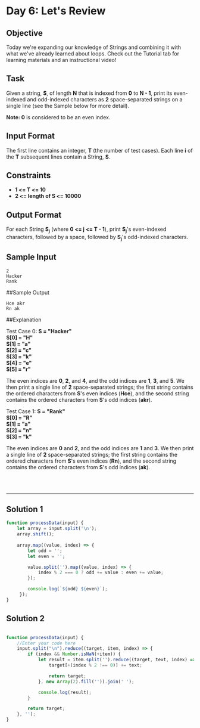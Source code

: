 # Day 6: Let's Review
## Objective

Today we're expanding our knowledge of Strings and combining it with what we've already learned about loops. Check out the Tutorial tab for learning materials and an instructional video!


## Task

Given a string, **S**, of length **N** that is indexed from **0** to **N - 1**, print its even-indexed and odd-indexed characters as **2** space-separated strings on a single line (see the Sample below for more detail).

**Note: 0** is considered to be an even index.


## Input Format

The first line contains an integer, **T** (the number of test cases). 
Each line **i** of the **T** subsequent lines contain a String, **S**.


## Constraints
   
- **1 <= T <= 10**
- **2 <= length of S <= 10000**


## Output Format

For each String **S<sub>j</sub>** (where **0 <= j <= T - 1**), print **S<sub>j</sub>**'s even-indexed characters, followed by a space, followed by **S<sub>j</sub>**'s odd-indexed characters.

## Sample Input

```
2
Hacker
Rank
```


##Sample Output

```
Hce akr
Rn ak
```

##Explanation

Test Case 0: **S = "Hacker"**<br/>
**S[0] = "H"**<br/>
**S[1] = "a"**<br/>
**S[2] = "c"**<br/>
**S[3] = "k"**<br/>
**S[4] = "e"**<br/>
**S[5] = "r"**<br/>

 
The even indices are **0**, **2**, and **4**, and the odd indices are **1**, **3**, and **5**. We then print a single line of **2** space-separated strings; the first string contains the ordered characters from **S**'s even indices (**Hce**), and the second string contains the ordered characters from **S**'s odd indices (**akr**).

Test Case 1: **S = "Rank"**<br/>
**S[0] = "R"**<br/>
**S[1] = "a"**<br/>
**S[2] = "n"**<br/>
**S[3] = "k"**<br/>


The even indices are **0** and **2**, and the odd indices are **1** and **3**. We then print a single line of **2** space-separated strings; the first string contains the ordered characters from **S**'s even indices (**Rn**), and the second string contains the ordered characters from **S**'s odd indices (**ak**).

<br/>
<br/>

---

## Solution 1

```javascript
function processData(input) {
    let array = input.split('\n');
    array.shift();
    
    array.map((value, index) => {
        let odd = '';
        let even = '';

        value.split('').map((value, index) => {
            index % 2 === 0 ? odd += value : even += value;
        });

        console.log(`${odd} ${even}`);
     });
} 

```

## Solution 2

```javascript

function processData(input) {
    //Enter your code here
    input.split("\n").reduce((target, item, index) => {
        if (index && Number.isNaN(+item)) {
            let result = item.split('').reduce((target, text, index) => {
                target[+(index % 2 !== 0)] += text;

                return target;
            }, new Array(2).fill('')).join(' ');

            console.log(result);
        }

        return target;
    }, '');
} 

```
